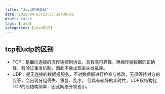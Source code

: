 ```yaml
---
title: "Java网络基础"
date: 2022-04-05T23:37:18+08:00
draft: false
tags: [java]
categories: [java知识]
---
```

## tcp和udp的区别

* TCP：是面向连接的流传输控制协议，具有高可靠性，确保传输数据的正确性，有验证重发机制，因此不会出现丢失或乱序。 
* UDP：是无连接的数据报服务，不对数据报进行检查与修改，无须等待对方的应答，会出现分组丢失、重复、乱序，
但具有较好的实时性，UDP段结构比TCP的段结构简单，因此网络开销也小。